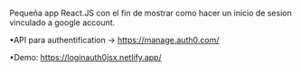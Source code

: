 
Pequeña app React.JS con el fin de mostrar como hacer un inicio de sesion vinculado a google account.

•API para authentification → https://manage.auth0.com/

•Demo: https://loginauth0jsx.netlify.app/

